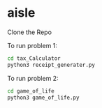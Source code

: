 # aisle

Clone the Repo

To run problem 1:

```bash
cd tax_Calculator
python3 receipt_generater.py
```


To run problem 2:

```bash
cd game_of_life
python3 game_of_life.py
```
